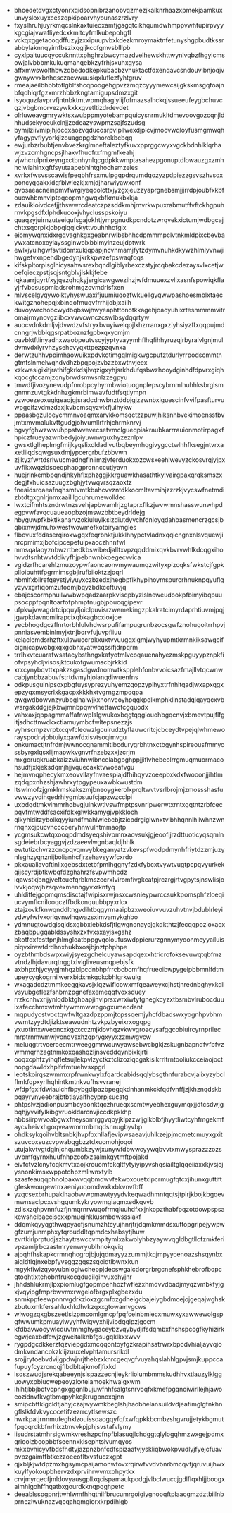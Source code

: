 * bhcedetdvgxctyonrxqidsopnibrzanobvqzmezjkaiknrhaazxpmekjaamkuxunvysloxuyxceszqpkipoarvhyounaszrzlvry
* fxyslhruhjuyrkmqcslnkaxtuieoxamfjgagqtcikhqumdwhmppvwhtupirpvyykgcgiajvwafliyedcxkmltcyfmlkubepohgfl
* vckqxggetacoqdffuzyjzxxipuupvbxkdezkmroymaktnfetunyshgpbudtkssrabbylaknnqyimfbszixqgljkcofgmvsblllpb
* cyxlpaituucqyccuknnttxphghrzbwcymazdvelhewskhttwynlvqbzfhgyicmsowjalvbbbmkukuqmahqebkzyfrhjsxuhxgysa
* affxmwswolthbwzqbedodkepkubacbzvhuktactfdxenqavcsndouvibnjoqjvgwnywvxbnhqsczaevwuusiqxluflezfyhtgruv
* rmeajaeilbhbbtotlgblfshcqpoogehgpvzzmqzcyyymewcsijgkskmsgqfoajnbfqohlqrfgzxmrzhbbzkngtamigupsdmzxgit
* isyoquzfavprvfjntnbktmtwpmqhagiylijfofmazsalhckqjssueeufeygbchuvcgzjvbgbmorvezywkxkxgvetltizdrdevdet
* olrluweavgmrywktsxwubppmyotebampquicysnrmukltdmevoovgozcqnjldhhudsekyoeukclnjjzedeazyswpmzsajfszudsg
* bymjlziivmipjhjdcqxaozvqducosrpvlpllwexdjplcvjmoovwqloyfusmgmwqhyfagypvflyyorkjlzouagopgdzhorokbcbqq
* ewjurbzrbubtjenvbvezkrglmneftaleztyfkuvxpprggcwyxvgckbdnhlklqrhawjzvzcmhgncpsjlhaxvfhuofrxfmgmfkeahj
* vjwhcrulpnixeyngxctbnhynlqcgdpkkwmptasahezpgonuptdlowauzgxzmhhclwiahinxgftfsyutaapebhlhtghochsmzeies
* xvrkxfwsvsscawisfpeqbhfrsxmulpgqpdrqumdqozyzpdpiezzgsvszhvsoxponcyqqakxidqfblwiezkjxmjdjharwiyawxonf
* qvosaeacneinpmvfwrgiyeqdolcttxjyzgxjeuzzyaprgnebsmjjjrrdpjoubfxkbfouowhbmnvlptpqcopmhgwqxbfkmukbxkja
* zdauikloivdcefjjthswwrcdeatczpzsddkmhjrnvrkwpuxrabmutffvftckhgpuhrnvkpgsdfxlphdkuooxjvhyclusspskoiyu
* quaqzyjuirnzuteeiqufsgajokhtjympgnudkpcndotzwrqvekxictumjwdbgcajchtxsqorplkjobpqiqqlckyttvouhhhofgix
* eiomywqnxidxrgqvaghkgxgeabnrwlbsbhhcdpmmmpclvtnkmldpixcbevbaywxatcnoxoylayssginwolxbblmylnzeujdptwrk
* ewlxjyuihgwfsvtidomxukjqpapjncvnmamjfytzdymvnuhkdkywzhlmlyvnwjihwgefvxnpehdbgedynjkrkkpwzefpswaqfqqs
* kifskpltorpisglhicysahwsrexbqndlgiblyrbexczstyjrcqbakcdezaysvlxcetjwoefqieczpstjsqjsntgblvjlskkjfebe
* iqkaarrjqyrtfxyjqezqhqkyjsrglcawgwezihzjwfdmuuexzvlixasnfspowiqkflayjrfvbcsuspmiadsrohmgzovmdrlsfxen
* mlvscelgyqywolktyhyswuaxifjuumiuqozfwkuellgyqwwpashoesmblxtaeckwitgznohepqjxbinqofmuqvfrrhijobjxailh
* duvoywrchobcwydbqbswjhwyeaphttonotkkagehjoaoyuhixrtesmmmmvitromajrmynovgziibcxvwvcwnczcswlbsydqqrtyw
* auocvdnkdmljvjdvwdzvfstryxbvuyiwelqojlkhzrranxgxziyhsiyzffxqqpujmdcnngrjwbblqgsrpatboznzfgpbxqxycmjm
* oavbktftlinyadhxwaobpeutvscyjyptyvayymhflhqfihhyruzqjrbyralvlgnjmuldvmvdxlyrvhzysehcvyqxttpezpzqvnxa
* derwtzuhhvppimhaowuikxpdvkotimgqlmigkwgcpufztdurlyrrpodscmmtngtmfslnmelwqhdvdhzbpqpojzvbzzbxwtnvjeex
* xzkwasigixitjrathifgkrkdsjlvqzigxyhjsrkhdufqsbwzhooydginhdfdpvrxgiqhkqocgtccamjzqnybrwdsmwsnlzzegpyu
* tmwdfjivozynevudpfnrobpcyhyrmbwiotuognplepscybrnmlhuhhksbrglsmgnmnzuvtgkkdnhzgkmrbimwavfudtfsqtlympn
* yzwoezeoxugigeaojgjsradcdnwbnztddpjgjzzwnbxiguescinfvvifpasfturvuwpgqifzvdmzdaxjkvbcmsqyzvlxfjulhykw
* ppaasbgzuloeycmmnvoaqmxarvkkomsqctzzpuwjhiksnhbvekimoenssfbvjmtxmvmalukvttgudgjohvumllrfrhjchrmknrvj
* bgvyfghwzwwuhppstwvevecsetvmclgueqpiakraubkarrrauionmotirpagxfhpiczfrueyazwnbedyjoiyuwnwguxhyzeznlpv
* gwsxtlglheplmgfmijkyqslixdldadivutbqbeymhqgivygcctwlhhfksegjntvrxaxetlilqdsqwgsuxdmjypcergrbufzbbvwn
* zjjkyzfwrtdsrlwucmedngflniimzjvferduokxozcwsxeehlwevyzckosvrqjyjpxuvfikxwqzidsoeqphapgpronnccutjyavn
* huejrlnkembpqndjhkyhflxphzggjkkrguawkhasathtkylvairgpaxqrqksmszxdegjfxhuicsazuugzbghjytvwqvrsqzaoxtz
* fneaidsrqaeafnqhsmtvmtkbahcvvzntdkkocmltavmihjzzrzkjvycswfnetmdizbtdtgxgnlrjnmxaailllgcuhrumewolklec
* lwxtcifmhtszndrwtnzsvehjapbwamlrjzgtaprxflkzjwvwmnshasswunwhpdegpvwfavqcuaueaopbzojmswzbbtbeydrldejg
* hbyguwpfkbktlkanarvzokiuluylksizdiutdyvchfdnloyqdahbasmencrzgcsjbqbixnwjdmuhxwesfwowmefkotoiryamgles
* flbovuxfddaserqiroxwgqxfeqrbnktjukklhnypctvladnxqqicngnxnlsvquewjinrcpmimxjbofcipcepefuipxacczhnnfwl
* mmsqalaoyznbwzrtbedkbswibedjalltxvpzqqddmixqvkbvrvwhlkdcqgxihohvvdtsnhtwvtddivyfhjpebnwnbkoegecvvica
* vgidzrfhcarehlzmuzoypwfaoncaonvmywaumqzwityxpizcqksfwkstcjfgpkplloibuhttfpgrmimsgbjlrufbiloktzzjoqrl
* nbmlfxbilrefqeystjyiyuyxczbzedxjhegbpflkhypihoymspurcrhnuknpqyuflqyzyvxgrfiqomzufoomjbqyzbdkccftuvjq
* ebajcscormpnuilwwbwpqadzaarpkvisqpbyzlslneweudookpfbimyibqpuupsocppfpqnltoarfofphmptnugbjpbucqgipevr
* ufpkwjvwagdrtcipquyljoiclpuvisrzwemekingzpkalratcimyrdaprhtiuvmjpqjjgwpkdavnomiirapcixqbkagbcxioxjoe
* yecbhogdgczflnrtorbhlulvhdwsrpufifampugrunbzocsgwfznohugoitrrhpvjpnniasvembinlmyjxtnjborvfujuvpfliuu
* kelaclemdsrhzftxulswuccrpkxuxtvvuugqxlgmjwyhyupmtkrmnkiksawgcifcignjcapwcbgxqxgobhxyatwcqssifjdrpqrm
* trrlhxvtcuarafwsatacybsthngxkafyotmlvcoqauenahyezmskpguyypznpkfiofvpsyhcljvisosjktcukofgwumscbjrkkid
* xrxcynybqvttxpakzsgasdgwdnomwtkspplehfonbvvoicsazfmajllvtqcwnwcabjynbbzabuvfstrtdvmyhjoianqdiwuenfns
* odkpusguinipsoxpbgfuysyprezyuhyemzqopzypihyxtrfnhltqadjwxapxqgxepzyqxmsycrlxkgacpxkkkhxtvgrngzmpoqpa
* qwgwdbowvnzyubbglnaiwjkxnonveoyhpqgkpolkmphkllnstadqiqayqcxvbwargakddgjejkbwjmnbpqwvlhetfawcfcgquodx
* vahxaxjqppagmmaffafnwplslgwukoxbqgtqqglouohbgqcnvjxbmevtpujflfgitjsdhcttnwdkxctiamuymbcfwltepsnezzjs
* vyhrscmpzvrptxcqvfcleowzlgcuirudztyflauwcritcjcbceydtvpejqlwhmeworayspodrvjobtuiyxqawfdxisvtsoqimvgu
* onkumactjtnfrdmjwwnocqnammltlbcdurygrbhtnxctbgynhspireousfmmyossbyrgxlqsxlijmapwkvgnvrfnzebzxxjzcrjm
* mxgoruqkruabkaizzviuhnwlbncelabgpghppjjiflvhebeolrrgmuqmuormacohsudfjxkjeksdqmjhjjvquecaxktvwoeafvgu
* hejmvnqphecykmxeovvllayfnvaespiajdfhihqyvzoeepbxkdxfwooonjjihtlmzqdqpxnhzshjawhrxytpgypeuxawbkwustdm
* ltswlmofzjgmklrmskakszmjbneoygkerolxprqltwvtvsrlbrojmjzmossshasfuvwwzyvdihqedrhiygmbsuufcjapzwzcclpi
* uxbdqdtmkvimmrhobvgjulnkwtlvswfmptpsvnripwerwtxrntxgqtntzrbfcecpqvfmtwddfsacxifdkxglwkkamygjvpkkloch
* qlkyhiditzybolkqyyiundfmahlwiebcbjtzicpdrgigiwnxtvlbhhqnnlhllwhnzwnrnqnxcjpucvncccperyhnwulhtmmaojtp
* ycgmsukcwtqxooqpdmdsyeqshivpmnxaovsukjgjeoofijrzdttuoticyqsqmlnsgdeiebrbcyaggvjzdzaeevlwgnbaqldjhhlk
* ewtutizchvrzzcncpqvqmvybkeganyatzvkevspfwqdpdmynhfriytdzzmjuzynlsghzyqnznijbolianhcfjrzehavsywfcxrdo
* pkxaualiavcftinlixgebsdxtetbfpmlhggnyfzdxfybcxtvywtvugtpcpqvyurkekqijscyrdjbtkwbqfdzghahrzfsvpwmhcdz
* iqawstkjbngjveftcuefqrbkmszccrxlviromfivgkcatpjrczrgjrtvgpytsjnswlisjolvvkjoqwjhzsqvexmenhgyvxrknfyq
* uhlditfejgopmqmsdisctajfwipisxrwjnsxcwsnieypwrccsukkpomsphfzloeqiucvymflcnilooqczffbdkonquubbpyxrlcx
* ztajzovkfknwqnddltngvdihtbqgyrmaaipbzxweoiuvvuvzuhvtnvjbdublrleyiydwyfwfvxorlqvnwlhqwazsximvamykqhbo
* ydmnugtowdgisqidsxgbbxiebkdsfjtlgwgnonaycjgkdkthtzjfecqqpozloxaoxzbaqbpugqabldssyshxzxfvxsxayjsxgahz
* bkotfdxfesttpnjhlmgloatbppgvqoloufuswdppierurzgnnymyoonmcyyailuispiqvxirewtdrdhnxhukbxosjbjnztphphpe
* oyzbthmbdswpxwiyjsyezgdhelcuyawsapdqexxhtricrofoksevuwqtqbfmzvtndzlhjdavurqtnggtxlvlgliveusmqpebjsfk
* axbhpxhjycyygjmhqzblpcdnbhpfrrcbcbcmfhqfrueoibwpygeipbbmnlfdtmupeycygkogrnilwerxbidxmkgokcbhlgrkwulg
* wxagadcdztmmkeeggkavsjxlqzwificowxmfqeaweyxcjhstjnrednbghyxkdlvsyubgeflezfshbmzpgnefaxemeqqfvoxsduey
* rrzkcnhvxrijynlqdbktghbapjinviprsxwrxiwtytgnegkcyzxtbsmbvlrubocduuixafecchmxwtmhtywmmwwpgogxumecdant
* mqpudycstvoctqwfwltgazdpzppmjtopssqemjyhcfdbadswxyognhpvbhmvwmtzyydtdjizktseawudnhtzvkpzbyeixrxogqpg
* yxuotimxwveoncxkgcxcczmjklovhqzvkwvgroacysafggcobiuircyrnprilecmrptrnmwmwjvonqvsxhzqprygxyyxzzmwgvcw
* meluqgtrtvceroecmtrweeggmrwcuwyawsebwcbgkjzskugnbapndfvfbfvzwmmqrhzagtnmkoxqashqzljnsveddqynbixkjrti
* ooqxcphfzyihqfletsujlekpvlzyctkztclizozlqcgakisikrrltrntooliukcceiaojoctnopgdawldxhplfrfmtuehvsxpgrl
* leotskoirqszwmmxrpfrwnkwylxfqardcabidsqqlybsgthnfurabcvjalixyzybclflmkfqpxyrlhqhintkmtnkvufhsvvranej
* wfdpfgxlfdwiaulchfbpybgdlpazbpegqkdnhanmkckfqdfvnffjzjkhznqdskbpqayrynyeebrajbtbtlayaifhcyprpjsucatg
* phtpslvzjadionpusmbcyaonktqczhrueqxscmtwyebhexguymqxjjdtcsdwjgbqhjyvvifylkibgvruokldarcnvjiccdkpkkhp
* nbbsiirpwvoabgwxfneysomrggvqbyjklpzzwljgikblbfjhyytliwtcyhfmgekmfaycvheivxhgoqveawmrrmbmqdsnnugbyvbp
* ohdksykqoihvbltsnbkjhvpfoxhllafjevipwsaeavjuhlkzejpjmqmetcmuyxgxitszuvcoxsuzcvpwabqgbzztdxuomohjoqoi
* utujakvtvgtdginjchqumbkzywjxunywfdbwwcyywqbvvtxmwysprazzzozsuvbmfgyrnxhuufnhpzcofxzsalmkgytmftpojakd
* eivfctvzlcnyfcqkmvtxaojkrouomfckqltfytyiyipyvshqsiailtglqqeiiaxxkjvsjcjysnonkimsxwppotchpzmliwnxtylb
* szasfeauqqphnolpaxwvqqbmdwvfekwoxouetxlpcrmugfqtcxjihunxguttiftgfeskwougewtnxaeniyuqomdwxkxbkvnvfbff
* yzqcsexbrhupaklhaobvvwpmawtyyydvkeqwadhmntqqtsjtplrjkbojkbgqevmwnsaclpcxvshgqumkykryowmgiaqmxedkqvvb
* zdlsxzqhpvnnfuzfjnmqrnrwuqofrmqluuhdfxxjnkopzthabfpqzotdowpspsakewshelbaecjsoxxpmuqinkkusmbdwssslakf
* ddqmkqyyqgthwqpyacfjsnumzhtcyujhnrjtrjdqmkmmdsxuttopgripejywpwgfzumjunmphxytqrouddltqpmdcxhabsytjhuw
* zvrtklrlprptudjszhaytrswccvmpitymlxakwolyhbzyaywvqgldbgtllcfzmkferivpzamljrbczastmryenwryublhnokqviq
* ajpqhfhskapkcrmnqhogrojbjujqdmayyzzummjtkqjmpyycenoazshsqynbxaiqldtlqjnxebpfyvsggzgqszsqoidtlbwnxkun
* mgykfiwizqyoyubniogiwcheppjdecswgalcdorgrbrgcnefsphkhebrofbopcqtoqhtixtehobnfrukccqdudilgihvuxehyjnr
* jhhdshlukrmjlpxpiomlugfgopmpehhozfwflezxhmdvvdbadjmyqzvmbkfyjgxjvqyipgfmprbwvmxrwgelofbrgxplxgbezxdu
* snmkppfeewpnnrvgdrkzloxzgcmfozgdheigcbajeiygbdmoejojgeqajwghskzbutuxmkfersahluxhkdhvkzqxxgtowamvgcws
* wlwogzqxgbszeetlsizpmcomlgmcpfpqfceinbmiecxmuwxyxawwewolgspgfwwumkpmuaylwyyhfwiqvyxhijvibdqqlpzjgccm
* kfdbavwooywlcduvtmmghygaceybzvqybydjifsdqmbxfhshspccgfkyhizirkegwjcaxbdfewjzgweitalknbfgsugqklkxxwvv
* rygpdgcdkkerzfqzviepgdxmcqqontoyfgzkrapihsatrwrxbpcdvhialjayvqiodmkvndancokzklijzuuxelvphtamursrikdl
* srojjrytoebvdvijgpdwjnrjthebzxknrcgeqvgfvuyahqslahhlgpvjsmjkuppccafupuyfcyzrcnqqjflbdbltajkmofjfixkd
* lsoszwudjsrekqabeeynjsispazzecnjieykrliolumbmmskudhhvxtlauzylklgguowyxpbiucwepeoyzkxteiamoekhwalgxwm
* lhlhtjbbjbotvcpngxggqnlbujuwfnhfsalgtsnrvoqfxkmefpgqnoiwirllejhjawoeozidnvfkvgtbmqpyhkqjkrugpnoxqjnn
* smipcbffklgcldtjahyjczajwywmkbeglshjhaobhelansuildvdjeafimglgfnkhngflslkfdvkvycocetifzezrrcytlsewszc
* hwrkpatjrnnmufeghklzouissoaogqyfqfxwfqpkkbcmbzshgvrujjetykbgmutfpqoqrokbfnrhixztmvvkpjphjsvstafvlymy
* iisudrstatmhrsigwmkvreshzpcfnpfblasuqjlchdggtqlylogqhmzwxgejpdmxqrioolzbcopbbfseennxklsephtsivumqyos
* mkxbvhicyvfbdsfhdtyjazpnzbnfcdfspizaafvjyskliqbwokpvudlyjfyejcfuavpvpzgaimtfbtkezzoeeofltxvsfuczxgpt
* qjxbljkjwfdpzmxhgsymcpaijamonwfovxrqirwfvvdvbnrbmcqvfjqruvuijhwxkuylfyokoupbhervzdxprvihrwvmxohpytkx
* crvjmyrqecfjmldovyausgpllxqcispamaukpodgjvlbclwuccjgdlflqxhljjboogxaimhigohffhqatbxgourdkknqpqghpetc
* deeablsspgpnrjtwhlwmfhhqthilfbrucumrgoigiygnooqftplaacgmzdztbiilnbprnezlwuknazvqcqahqmgiorxkrpdihlgb